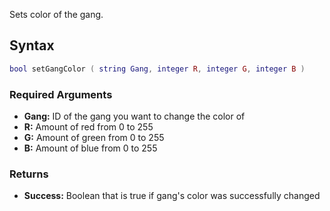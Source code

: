 Sets color of the gang.

Syntax
------

``` lua
bool setGangColor ( string Gang, integer R, integer G, integer B )
```

### Required Arguments

-   **Gang:** ID of the gang you want to change the color of
-   **R:** Amount of red from 0 to 255
-   **G:** Amount of green from 0 to 255
-   **B:** Amount of blue from 0 to 255

### Returns

-   **Success:** Boolean that is true if gang's color was successfully changed
